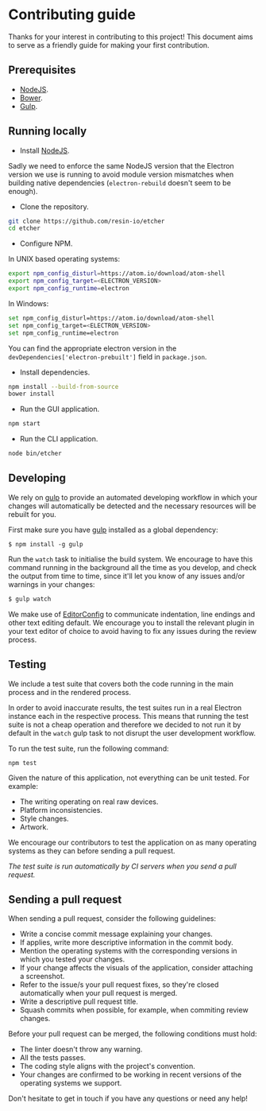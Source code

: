 # Contributing guide

Thanks for your interest in contributing to this project! This document aims to serve as a friendly guide for making your first contribution.

## Prerequisites

- [NodeJS](https://nodejs.org).
- [Bower](http://bower.io).
- [Gulp](http://gulpjs.com).

## Running locally

- Install [NodeJS](https://nodejs.org/en/).

Sadly we need to enforce the same NodeJS version that the Electron version we use is running to avoid module version mismatches when building native dependencies (`electron-rebuild` doesn't seem to be enough).

- Clone the repository.

```sh
git clone https://github.com/resin-io/etcher
cd etcher
```

- Configure NPM.

In UNIX based operating systems:

```sh
export npm_config_disturl=https://atom.io/download/atom-shell
export npm_config_target=<ELECTRON_VERSION>
export npm_config_runtime=electron
```

In Windows:

```sh
set npm_config_disturl=https://atom.io/download/atom-shell
set npm_config_target=<ELECTRON_VERSION>
set npm_config_runtime=electron
```

You can find the appropriate electron version in the `devDependencies['electron-prebuilt']` field in `package.json`.

- Install dependencies.

```sh
npm install --build-from-source
bower install
```

- Run the GUI application.

```sh
npm start
```

- Run the CLI application.

```sh
node bin/etcher
```

## Developing

We rely on [gulp](http://gulpjs.com) to provide an automated developing workflow in which your changes will automatically be detected and the necessary resources will be rebuilt for you.

First make sure you have [gulp](http://gulpjs.com) installed as a global dependency:

``` shell
$ npm install -g gulp
```

Run the `watch` task to initialise the build system. We encourage to have this command running in the background all the time as you develop, and check the output from time to time, since it'll let you know of any issues and/or warnings in your changes:

``` javascript
$ gulp watch
```

We make use of [EditorConfig](http://editorconfig.org) to communicate indentation, line endings and other text editing default. We encourage you to install the relevant plugin in your text editor of choice to avoid having to fix any issues during the review process.

## Testing

We include a test suite that covers both the code running in the main process and in the rendered process.

In order to avoid inaccurate results, the test suites run in a real Electron instance each in the respective process. This means that running the test suite is not a cheap operation and therefore we decided to not run it by default in the `watch` gulp task to not disrupt the user development workflow.

To run the test suite, run the following command:

``` shell
npm test
```

Given the nature of this application, not everything can be unit tested. For example:

- The writing operating on real raw devices.
- Platform inconsistencies.
- Style changes.
- Artwork.

We encourage our contributors to test the application on as many operating systems as they can before sending a pull request.

*The test suite is run automatically by CI servers when you send a pull request.*

## Sending a pull request

When sending a pull request, consider the following guidelines:

- Write a concise commit message explaining your changes.
- If applies, write more descriptive information in the commit body.
- Mention the operating systems with the corresponding versions in which you tested your changes.
- If your change affects the visuals of the application, consider attaching a screenshot.
- Refer to the issue/s your pull request fixes, so they're closed automatically when your pull request is merged.
- Write a descriptive pull request title.
- Squash commits when possible, for example, when commiting review changes.

Before your pull request can be merged, the following conditions must hold:

- The linter doesn't throw any warning.
- All the tests passes.
- The coding style aligns with the project's convention.
- Your changes are confirmed to be working in recent versions of the operating systems we support.

Don't hesitate to get in touch if you have any questions or need any help!
